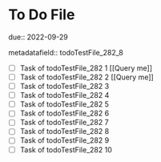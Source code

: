 # To Do File

due:: 2022-09-29

metadatafield:: todoTestFile_282_8

- [ ] Task of todoTestFile_282 1 [[Query me]]
- [ ] Task of todoTestFile_282 2 [[Query me]]
- [ ] Task of todoTestFile_282 3
- [ ] Task of todoTestFile_282 4
- [ ] Task of todoTestFile_282 5
- [ ] Task of todoTestFile_282 6
- [ ] Task of todoTestFile_282 7
- [ ] Task of todoTestFile_282 8
- [ ] Task of todoTestFile_282 9
- [ ] Task of todoTestFile_282 10